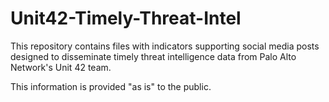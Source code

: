 # Unit42-Timely-Threat-Intel

This repository contains files with indicators supporting social media posts designed to disseminate timely threat intelligence data from Palo Alto Network's Unit 42 team.

This information is provided "as is" to the public.

